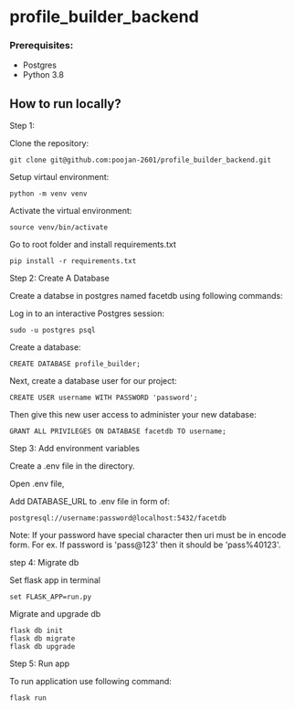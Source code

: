 # profile_builder_backend

### Prerequisites:
- Postgres
- Python 3.8


## How to run locally?


Step 1: 

Clone the repository:
```
git clone git@github.com:poojan-2601/profile_builder_backend.git
```

Setup virtaul environment:
```
python -m venv venv
```

Activate the virtual environment:
```
source venv/bin/activate
```

Go to root folder and install requirements.txt
```
pip install -r requirements.txt
```

Step 2: Create A Database

Create a databse in postgres named facetdb using following commands:

Log in to an interactive Postgres session:
```
sudo -u postgres psql
```

Create a database:
```
CREATE DATABASE profile_builder;
```

Next, create a database user for our project:
```
CREATE USER username WITH PASSWORD 'password';
```

Then give this new user access to administer your new database:
```
GRANT ALL PRIVILEGES ON DATABASE facetdb TO username;
```

Step 3: Add environment variables

Create a .env file in the directory.

Open .env file,

Add DATABASE_URL to .env file in form of:
```
postgresql://username:password@localhost:5432/facetdb
```

Note: If your password have special character then uri must be in encode form. For ex. If password is 'pass@123' then it should be 'pass%40123'.


step 4: Migrate db

Set flask app in terminal
```
set FLASK_APP=run.py
```

Migrate and upgrade db
```
flask db init
flask db migrate
flask db upgrade
```

Step 5: Run app

To run application use following command:
```
flask run
```
